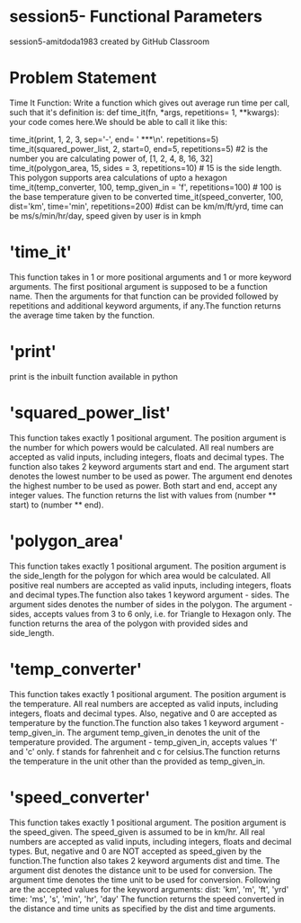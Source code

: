 # session5- Functional Parameters
session5-amitdoda1983 created by GitHub Classroom

# Problem Statement
Time It Function: Write a function which gives out average run time per call, such that it's definition is: def 
time_it(fn, *args, repetitions= 1, **kwargs): your code comes here.We should be able to call it like this:

time_it(print, 1, 2, 3, sep='-', end= ' ***\n'. repetitions=5)
time_it(squared_power_list, 2, start=0, end=5, repetitions=5) #2 is the number you are calculating power of, 
[1, 2, 4, 8, 16, 32]
time_it(polygon_area, 15, sides = 3, repetitions=10) # 15 is the side length. This polygon supports area calculations of
 upto a hexagon
time_it(temp_converter, 100, temp_given_in = 'f', repetitions=100) # 100 is the base temperature given to be converted
time_it(speed_converter, 100, dist='km', time='min', repetitions=200) #dist can be km/m/ft/yrd, time can be 
ms/s/min/hr/day, speed given by user is in kmph

# 'time_it'
This function takes in 1 or more positional arguments and 1 or more keyword arguments. The first positional argument is 
supposed to be a function name. Then the arguments for that function can be provided followed by repetitions and 
additional keyword arguments, if any.The function returns the average time taken by the function.

# 'print'
print is the inbuilt function available in python

# 'squared_power_list'
This function takes exactly 1 positional argument. The position argument is the number for which powers would be 
calculated. All real numbers are accepted as valid inputs, including integers, floats and decimal types. 
The function also takes 2 keyword arguments start and end. The argument start denotes the lowest number to be used as 
power. The argument end denotes the highest number to be used as power. Both start and end, accept any integer values.
The function returns the list with values from (number ** start) to (number ** end).

# 'polygon_area'
This function takes exactly 1 positional argument. The position argument is the side_length for the polygon for which 
area would be calculated. All positive real numbers are accepted as valid inputs, including integers, floats and 
decimal types.The function also takes 1 keyword argument - sides. The argument sides denotes the number of sides in the
polygon. The argument - sides, accepts values from 3 to 6 only, i.e. for Triangle to Hexagon only.
The function returns the area of the polygon with provided sides and side_length.

# 'temp_converter'
This function takes exactly 1 positional argument. The position argument is the temperature. All real numbers are 
accepted as valid inputs, including integers, floats and decimal types. Also, negative and 0 are accepted as temperature
 by the function.The function also takes 1 keyword argument - temp_given_in. The argument temp_given_in denotes the 
 unit of the temperature provided. The argument - temp_given_in, accepts values 'f' and 'c' only. f stands for 
 fahrenheit and c for celsius.The function returns the temperature in the unit other than the provided as temp_given_in.
 
# 'speed_converter'
This function takes exactly 1 positional argument. The position argument is the speed_given. The speed_given is assumed 
to be in km/hr. All real numbers are accepted as valid inputs, including integers, floats and decimal types. But, 
negative and 0 are NOT accepted as speed_given by the function.The function also takes 2 keyword arguments dist and 
time. The argument dist denotes the distance unit to be used for conversion. The argument time denotes the time unit to 
be used for conversion. Following are the accepted values for the keyword arguments:
dist: 'km', 'm', 'ft', 'yrd'
time: 'ms', 's', 'min', 'hr', 'day'
The function returns the speed converted in the distance and time units as specified by the dist and time arguments.



